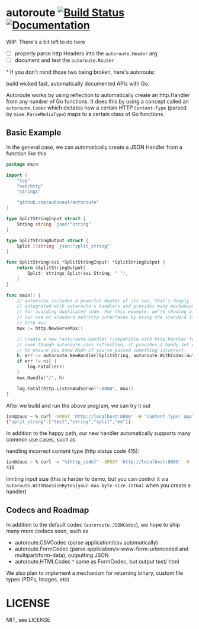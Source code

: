 autoroute [![Build Status](https://travis-ci.org/autonaut/autoroute.svg?branch=master)](https://travis-ci.org/autonaut/autoroute) [![Documentation](https://godoc.org/github.com/autonaut/autoroute?status.svg)](http://godoc.org/github.com/autonaut/autoroute)
======

WIP: There's a bit left to do here

- [ ] properly parse http Headers into the `autoroute.Header` arg
- [ ] document and test the `autoroute.Router`

^ If you don't mind those two being broken, here's autoroute:

build wicked fast, automatically documented APIs with Go.

Autoroute works by using reflection to automatically create an http.Handler from 
any number of Go functions. It does this by using a concept called an `autoroute.Codec`
which dictates how a certain HTTP `Content-Type` (parsed by `mime.ParseMediaType`) maps to 
a certain class of Go functions.

## Basic Example

In the general case, we can automatically create a JSON Handler from a function like this

```go
package main

import (
	"log"
	"net/http"
	"strings"

	"github.com/autonaut/autoroute"
)

type SplitStringInput struct {
	String string `json:"string"`
}

type SplitStringOutput struct {
	Split []string `json:"split_string"`
}

func SplitString(ssi *SplitStringInput) *SplitStringOutput {
	return &SplitStringOutput{
		Split: strings.Split(ssi.String, " "),
	}
}

func main() {
	// autoroute includes a powerful Router of its own, that's deeply
	// integrated with autoroute's handlers and provides many mechanisms
	// for avoiding duplicated code. For this example, we're showing off
	// our use of standard net/http interfaces by using the standard library
	// http mux.
	mux := http.NewServeMux()

    // create a new *autoroute.Handler (compatible with http.Handler from the stdlib)
    // even though autoroute uses reflection, it provides a handy set of pre-validations
    // to ensure you know ASAP if you've passed something incorrect.
	h, err := autoroute.NewHandler(SplitString, autoroute.WithCodec(autoroute.JSONCodec))
	if err != nil {
		log.Fatal(err)
	}
	mux.Handle("/", h)

	log.Fatal(http.ListenAndServe(":8080", mux))
}
```

After we build and run the above program, we can try it out

```sh
ian@zuus ~ % curl -XPOST 'http://localhost:8080' -H 'Content-Type: application/json' -d '{"string":"test string split me"}' 
{"split_string":["test","string","split","me"]}
```

In addition to the happy path, our new handler automatically supports many common use cases, such as 

handling incorrect content type (http status code 415):

```sh
ian@zuus ~ % curl -w "%{http_code}" -XPOST 'http://localhost:8080' -H 'Content-Type: application/potatoes' -d '{"string":"test string split me"}'
415
```

limiting input size (this is harder to demo, but you can control it via `autoroute.WithMaxSizeBytes(your-max-byte-size-int64)` when you create a handler)


## Codecs and Roadmap

In addition to the default codec (`autoroute.JSONCodec`), we hope to ship many more codecs soon, such as 

- autoroute.CSVCodec (parse application/csv automatically)
- autoroute.FormCodec (parse application/x-www-form-urlencoded and multipart/form-data), outputting JSON
- autoroute.HTMLCodec ^ same as FormCodec, but output text/ html

We also plan to implement a mechanism for returning binary, custom file types (PDFs, Images, etc) 

LICENSE
======

MIT, see LICENSE